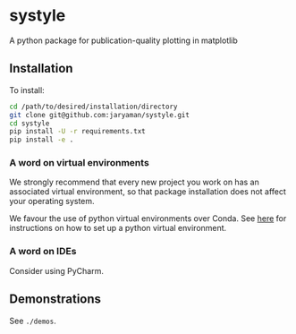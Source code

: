 # systyle

A python package for publication-quality plotting in matplotlib

## Installation
To install:
```bash
cd /path/to/desired/installation/directory
git clone git@github.com:jaryaman/systyle.git
cd systyle
pip install -U -r requirements.txt
pip install -e .
```

### A word on virtual environments
We strongly recommend that every new project you work on has an associated virtual environment, so that package installation does not affect your operating system.

We favour the use of python virtual environments over Conda. See [here](https://packaging.python.org/guides/installing-using-pip-and-virtual-environments/) for instructions on how to set up a python virtual environment.

### A word on IDEs
Consider using PyCharm.

## Demonstrations
See `./demos`.
